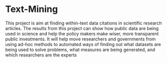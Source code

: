 # Text-Mining

This project is aim at finding within-text data citations in scientific research articles. The results from this project can show how public data are being used in science and help the policy makers make wiser, more transparent public investments. It will help move researchers and governments from using ad-hoc methods to automated ways of finding out what datasets are being used to solve problems, what measures are being generated, and which researchers are the experts
